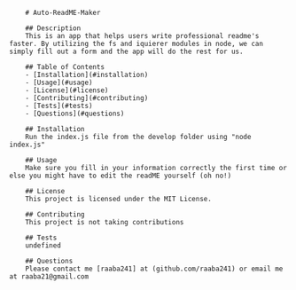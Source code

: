 
        # Auto-ReadME-Maker

        ## Description 
        This is an app that helps users write professional readme's faster. By utilizing the fs and iquierer modules in node, we can simply fill out a form and the app will do the rest for us. 

        ## Table of Contents
        - [Installation](#installation)
        - [Usage](#usage)
        - [License](#license)
        - [Contributing](#contributing)
        - [Tests](#tests)
        - [Questions](#questions)
       
        ## Installation
        Run the index.js file from the develop folder using "node index.js"

        ## Usage
        Make sure you fill in your information correctly the first time or else you might have to edit the readME yourself (oh no!)

        ## License
        This project is licensed under the MIT License.

        ## Contributing
        This project is not taking contributions

        ## Tests
        undefined
       
        ## Questions
        Please contact me [raaba241] at (github.com/raaba241) or email me at raaba21@gmail.com
       